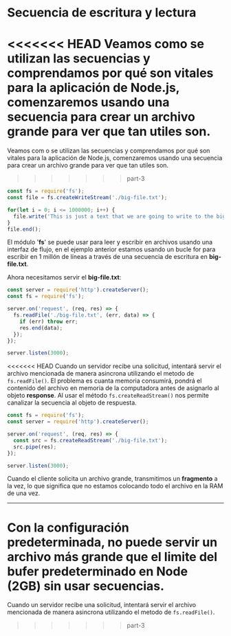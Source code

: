 # Secuencia de escritura y lectura

<<<<<<< HEAD
Veamos como se utilizan las secuencias y comprendamos por qué son vitales para la aplicación de Node.js, comenzaremos usando una secuencia para crear un archivo grande para ver que tan utiles son.
=======
Veamos com o se utilizan las secuencias y comprendamos por qué son vitales para la aplicación de Node.js, comenzaremos usando una secuencia para crear un archivo grande para ver que tan utiles son.
>>>>>>> part-3

```js
const fs = require('fs');
const file = fs.createWriteStream('./big-file.txt');

for(let i = 0; i <= 1000000; i++) {
  file.write('This is just a text that we are going to write to the big-file.txt one million times. So it becomes a big file (around 150MB) for Stream example purposes.\n');
}
file.end();
```

El módulo '**fs**' se puede usar para leer y escribir en archivos usando una interfaz de flujo, en el ejemplo anterior estamos usando un bucle for para escribir en 1 millón de líneas a través de una secuencia de escritura en **big-file.txt**.

Ahora necesitamos servir el **big-file.txt**:

```js
const server = require('http').createServer();
const fs = require('fs');

server.on('request', (req, res) => {
  fs.readFile('./big-file.txt', (err, data) => {
    if (err) throw err;
    res.end(data);
  });
});

server.listen(3000);
```

<<<<<<< HEAD
Cuando un servidor recibe una solicitud, intentará servir el archivo mencionada de manera asincrona utilizando el metodo de `fs.readFile()`. El problema es cuanta memoria consumirá, pondrá el contenido del archivo en memoria de la computadora antes de asignarlo al objeto **response**. Al usar el método `fs.createReadStream()` nos permite canalizar la secuencia al objeto de respuesta.

```js
const fs = require('fs');
const server = require('http').createServer();

server.on('request', (req, res) => {
  const src = fs.createReadStream('./big-file.txt');
  src.pipe(res);
});

server.listen(3000);
```

Cuando el cliente solicita un archivo grande, transmitimos un **fragmento** a la vez, lo que significa que no estamos colocando todo el archivo en la RAM de una vez.

---

Con la configuración predeterminada, no puede servir un archivo más grande que el limite del bufer predeterminado en Node (2GB) sin usar secuencias.
=======
Cuando un servidor recibe una solicitud, intentará servir el archivo mencionada de manera asincrona utilizando el metodo de `fs.readFile()`. 
>>>>>>> part-3
